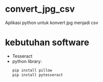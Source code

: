 # convert_jpg_csv
Aplikasi python untuk konvert jpg menjadi csv

# kebutuhan software
- Tesseract
- python library:
  ```python
  pip install pillow
  pip install pytesseract
  ```
  
